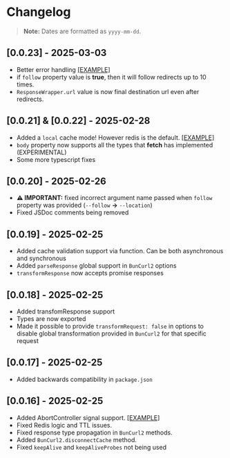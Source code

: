 # Changelog

> **Note:** Dates are formatted as `yyyy-mm-dd`.

## [0.0.23] - 2025-03-03

- Better error handling [[EXAMPLE]](./examples/error.ts)
- if `follow` property value is **true**, then it will follow redirects up to 10 times.
- `ResponseWrapper.url` value is now final destination url even after redirects.

## [0.0.21] & [0.0.22] - 2025-02-28

- Added a `local` cache mode! However redis is the default. [[EXAMPLE]](./examples/cache.ts)
- `body` property now supports all the types that **fetch** has implemented (EXPERIMENTAL)
- Some more typescript fixes

## [0.0.20] - 2025-02-26

- **⚠️ IMPORTANT:** fixed incorrect argument name passed when `follow` property was provided (`--follow` **->** `--location`)
- Fixed JSDoc comments being removed

## [0.0.19] - 2025-02-25

- Added cache validation support via function. Can be both asynchronous and synchronous
- Added `parseResponse` global support in `BunCurl2` options
- `transformResponse` now accepts promise responses

## [0.0.18] - 2025-02-25

- Added transfomResponse support
- Types are now exported
- Made it possible to provide `transformRequest: false` in options to disable global transformation provided in `BunCurl2` for that specific request

## [0.0.17] - 2025-02-25

- Added backwards compatibility in `package.json`

## [0.0.16] - 2025-02-25
- Added AbortController signal support. [[EXAMPLE]](./examples/abort.ts)
- Fixed Redis logic and TTL issues.
- Fixed response type propagation in `BunCurl2` methods.
- Added `BunCurl2.disconnectCache` method.
- Fixed `keepAlive` and `keepAliveProbes` not being used